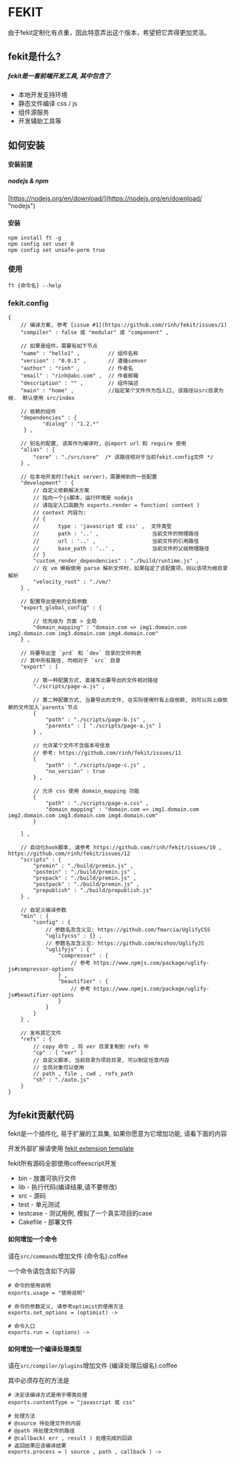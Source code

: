 FEKIT
=====================

由于fekit定制化有点重，因此特意弄出这个版本，希望把它弄得更加灵活。

## fekit是什么? ##

##### fekit是一套前端开发工具, 其中包含了
* 本地开发支持环境
* 静态文件编译 css / js
* 组件源服务
* 开发辅助工具等

## 如何安装 ##

#### 安装前提

##### nodejs & npm

[https://nodejs.org/en/download/](https://nodejs.org/en/download/ "nodejs")

#### 安装

    npm install ft -g
    npm config set user 0
    npm config set unsafe-perm true

### 使用

    ft {命令名} --help

### fekit.config

    {
        // 编译方案, 参考 [issue #1](https://github.com/rinh/fekit/issues/1)
        "compiler" : false 或 "modular" 或 "component" ,

        // 如果是组件，需要有如下节点
        "name" : "hello1" ,         // 组件名称
        "version" : "0.0.1" ,       // 遵循semver
        "author" : "rinh" ,         // 作者名
        "email" : "rinh@abc.com" ,  // 作者邮箱
        "description" : "" ,        // 组件描述
        "main" : "home" ,           //指定某个文件作为包入口, 该路径以src目录为根.  默认使用 src/index

        // 依赖的组件
        "dependencies" : {
               "dialog" : "1.2.*"
         } ,

        // 别名的配置, 该库作为编译时, @import url 和 require 使用
        "alias" : {
            "core" : "./src/core"  /* 该路径相对于当前fekit.config文件 */
        } ,

        // 在本地开发时(fekit server)，需要用到的一些配置
        "development" : {
            // 自定义依赖解决方案
            // 指向一个js脚本，运行环境是 nodejs
            // 请指定入口函数为 exports.render = function( context )
            // context 内容为:
            // {
            //      type : 'javascript 或 css' ,  文件类型
            //      path : '..' ,                 当前文件的物理路径
            //      url : '..' ,                  当前文件的引用路径
            //      base_path : '..' ,            当前文件的父级物理路径
            // }
            "custom_render_dependencies" : "./build/runtime.js" ,
            // 在 vm 模板使用 parse 解析文件时，如果指定了该配置项，则以该项为根目录解析
            "velocity_root" : "./vm/"
        } ,

        // 配置导出使用的全局参数
        "export_global_config" : {

            // 优先级为 页面 > 全局
            "domain_mapping" : "domain.com => img1.domain.com img2.domain.com img3.domain.com img4.domain.com"
        } ,

        // 将要导出至 `prd` 和 `dev` 目录的文件列表
        // 其中所有路径, 均相对于 `src` 目录
        "export" : [

            // 第一种配置方式, 直接写出要导出的文件相对路径
            "./scripts/page-a.js" ,

            // 第二种配置方式, 当要导出的文件, 在实际使用时有上级依赖, 则可以将上级依赖的文件加入`parents`节点
            {
                "path" : "./scripts/page-b.js" ,
                "parents" : [ "./scripts/page-a.js" ]
            } ,

            // 允许某个文件不含版本号信息
            // 参考: https://github.com/rinh/fekit/issues/11
            {
                "path" : "./scripts/page-c.js" ,
                "no_version" : true
            } ,

            // 允许 css 使用 domain_mapping 功能
            {
                "path" : "./scripts/page-a.css" ,
                "domain_mapping" : "domain.com => img1.domain.com img2.domain.com img3.domain.com img4.domain.com"
            }

        ] ,

        // 自动化hook脚本, 请参考 https://github.com/rinh/fekit/issues/10 , https://github.com/rinh/fekit/issues/12
        "scripts" : {
            "premin" : "./build/premin.js" ,
            "postmin" : "./build/premin.js" ,
            "prepack" : "./build/premin.js" ,
            "postpack" : "./build/premin.js" ,
            "prepublish" : "./build/prepublish.js"
        } ,

        // 自定义编译参数
        "min" : {
            "config" : {
                // 参数名及含义见: https://github.com/fmarcia/UglifyCSS
                "uglifycss" : {} ,
                // 参数名及含义见: https://github.com/mishoo/UglifyJS
                "uglifyjs" : {
                    "compressor" : {
                        // 参考 https://www.npmjs.com/package/uglify-js#compressor-options
                    } ,
                    "beautifier" : {
                        // 参考 https://www.npmjs.com/package/uglify-js#beautifier-options
                    }
                }
            }
        } ,

        // 发布其它文件
        "refs" : {
            // copy 命令 , 将 ver 目录复制到 refs 中
            "cp" : [ "ver" ]
            // 自定义脚本, 当前目录为项目目录, 可以制定任意内容
            // 全局对象可以使用
            // path , file , cwd , refs_path
            "sh" : "./auto.js"
        }
    }

## 为fekit贡献代码

fekit是一个插件化, 易于扩展的工具集, 如果你愿意为它增加功能, 请看下面的内容

开发外部扩展请使用 [fekit extension template](https://github.com/rinh/fekit-extension-template)

fekit所有源码全部使用coffeescript开发

* bin - 放置可执行文件
* lib - 执行代码(编译结果,请不要修改)
* src - 源码
* test - 单元测试
* testcase - 测试用例, 模拟了一个真实项目的case
* Cakefile - 部署文件

#### 如何增加一个命令  ####

请在`src/commands`增加文件 {命令名}.coffee

一个命令请包含如下内容

    # 命令的使用说明
    exports.usage = "使用说明"

    # 命令的参数定义, 请参考optimist的使用方法
    exports.set_options = (optimist) ->

    # 命令入口
    exports.run = (options) ->

#### 如何增加一个编译处理类型 ####

请在`src/compiler/plugins`增加文件 {编译处理后缀名}.coffee

其中必须存在的方法是

    # 决定该编译方式是用于哪类处理
    exports.contentType = "javascript 或 css"

    # 处理方法
    # @source 待处理文件的内容
    # @path 待处理文件的路径
    # @callback( err , result ) 处理完成的回调
    # 返回结果应该编译结果
    exports.process = ( source , path , callback ) ->

